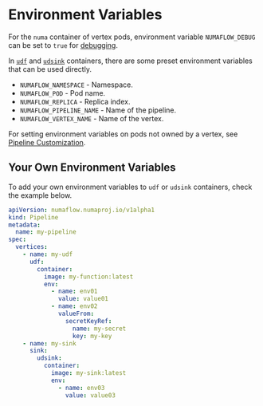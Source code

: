 # Environment Variables

For the `numa` container of vertex pods, environment variable `NUMAFLOW_DEBUG` can be set to `true` for [debugging](../development/debugging.md).

In [`udf`](user-defined-functions/user-defined-functions.md) and [`udsink`](./sinks/user-defined-sinks.md) containers, there are some preset environment variables that can be used directly.

- `NUMAFLOW_NAMESPACE` - Namespace.
- `NUMAFLOW_POD` - Pod name.
- `NUMAFLOW_REPLICA` - Replica index.
- `NUMAFLOW_PIPELINE_NAME` - Name of the pipeline.
- `NUMAFLOW_VERTEX_NAME` - Name of the vertex.

For setting environment variables on pods not owned by a vertex, see [Pipeline Customization](./pipeline-customization.md).

## Your Own Environment Variables

To add your own environment variables to `udf` or `udsink` containers, check the example below.

```yaml
apiVersion: numaflow.numaproj.io/v1alpha1
kind: Pipeline
metadata:
  name: my-pipeline
spec:
  vertices:
    - name: my-udf
      udf:
        container:
          image: my-function:latest
          env:
            - name: env01
              value: value01
            - name: env02
              valueFrom:
                secretKeyRef:
                  name: my-secret
                  key: my-key
    - name: my-sink
      sink:
        udsink:
          container:
            image: my-sink:latest
            env:
              - name: env03
                value: value03
```

